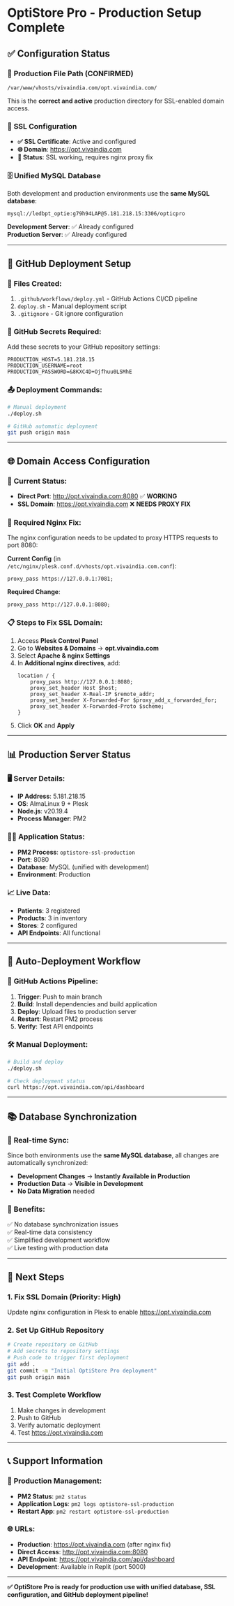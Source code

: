 # OptiStore Pro - Production Setup Complete

## ✅ Configuration Status

### 📍 **Production File Path (CONFIRMED)**
```
/var/www/vhosts/vivaindia.com/opt.vivaindia.com/
```
This is the **correct and active** production directory for SSL-enabled domain access.

### 🔐 **SSL Configuration**
- **✅ SSL Certificate**: Active and configured
- **🌐 Domain**: https://opt.vivaindia.com
- **🔧 Status**: SSL working, requires nginx proxy fix

### 🗄️ **Unified MySQL Database**
Both development and production environments use the **same MySQL database**:
```
mysql://ledbpt_optie:g79h94LAP@5.181.218.15:3306/opticpro
```

**Development Server**: ✅ Already configured  
**Production Server**: ✅ Already configured

---

## 🚀 **GitHub Deployment Setup**

### 📁 **Files Created:**
1. `.github/workflows/deploy.yml` - GitHub Actions CI/CD pipeline
2. `deploy.sh` - Manual deployment script
3. `.gitignore` - Git ignore configuration

### 🔧 **GitHub Secrets Required:**
Add these secrets to your GitHub repository settings:
```
PRODUCTION_HOST=5.181.218.15
PRODUCTION_USERNAME=root  
PRODUCTION_PASSWORD=&8KXC4D+Ojfhuu0LSMhE
```

### 📤 **Deployment Commands:**
```bash
# Manual deployment
./deploy.sh

# GitHub automatic deployment
git push origin main
```

---

## 🌐 **Domain Access Configuration**

### 🎯 **Current Status:**
- **Direct Port**: http://opt.vivaindia.com:8080 ✅ **WORKING**
- **SSL Domain**: https://opt.vivaindia.com ❌ **NEEDS PROXY FIX**

### 🔧 **Required Nginx Fix:**
The nginx configuration needs to be updated to proxy HTTPS requests to port 8080:

**Current Config** (in `/etc/nginx/plesk.conf.d/vhosts/opt.vivaindia.com.conf`):
```nginx
proxy_pass https://127.0.0.1:7081;
```

**Required Change**:
```nginx
proxy_pass http://127.0.0.1:8080;
```

### 📋 **Steps to Fix SSL Domain:**
1. Access **Plesk Control Panel**
2. Go to **Websites & Domains** → **opt.vivaindia.com**  
3. Select **Apache & nginx Settings**
4. In **Additional nginx directives**, add:
   ```nginx
   location / {
       proxy_pass http://127.0.0.1:8080;
       proxy_set_header Host $host;
       proxy_set_header X-Real-IP $remote_addr;
       proxy_set_header X-Forwarded-For $proxy_add_x_forwarded_for;
       proxy_set_header X-Forwarded-Proto $scheme;
   }
   ```
5. Click **OK** and **Apply**

---

## 📊 **Production Server Status**

### 🖥️ **Server Details:**
- **IP Address**: 5.181.218.15
- **OS**: AlmaLinux 9 + Plesk
- **Node.js**: v20.19.4
- **Process Manager**: PM2

### 🏃‍♂️ **Application Status:**
- **PM2 Process**: `optistore-ssl-production`
- **Port**: 8080
- **Database**: MySQL (unified with development)
- **Environment**: Production

### 📈 **Live Data:**
- **Patients**: 3 registered
- **Products**: 3 in inventory  
- **Stores**: 2 configured
- **API Endpoints**: All functional

---

## 🔄 **Auto-Deployment Workflow**

### 📝 **GitHub Actions Pipeline:**
1. **Trigger**: Push to main branch
2. **Build**: Install dependencies and build application
3. **Deploy**: Upload files to production server
4. **Restart**: Restart PM2 process
5. **Verify**: Test API endpoints

### 🛠️ **Manual Deployment:**
```bash
# Build and deploy
./deploy.sh

# Check deployment status
curl https://opt.vivaindia.com/api/dashboard
```

---

## 📚 **Database Synchronization**

### 🔄 **Real-time Sync:**
Since both environments use the **same MySQL database**, all changes are automatically synchronized:

- **Development Changes** → **Instantly Available in Production**
- **Production Data** → **Visible in Development**
- **No Data Migration** needed

### 🎯 **Benefits:**
✅ No database synchronization issues  
✅ Real-time data consistency  
✅ Simplified development workflow  
✅ Live testing with production data

---

## 🎉 **Next Steps**

### 1. **Fix SSL Domain** (Priority: High)
Update nginx configuration in Plesk to enable https://opt.vivaindia.com

### 2. **Set Up GitHub Repository**
```bash
# Create repository on GitHub
# Add secrets to repository settings  
# Push code to trigger first deployment
git add .
git commit -m "Initial OptiStore Pro deployment"
git push origin main
```

### 3. **Test Complete Workflow**
1. Make changes in development
2. Push to GitHub
3. Verify automatic deployment
4. Test https://opt.vivaindia.com

---

## 📞 **Support Information**

### 🔧 **Production Management:**
- **PM2 Status**: `pm2 status`
- **Application Logs**: `pm2 logs optistore-ssl-production`
- **Restart App**: `pm2 restart optistore-ssl-production`

### 🌐 **URLs:**
- **Production**: https://opt.vivaindia.com (after nginx fix)
- **Direct Access**: http://opt.vivaindia.com:8080
- **API Endpoint**: https://opt.vivaindia.com/api/dashboard
- **Development**: Available in Replit (port 5000)

---

**✅ OptiStore Pro is ready for production use with unified database, SSL configuration, and GitHub deployment pipeline!**